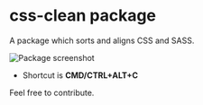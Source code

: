 # css-clean package

A package which sorts and aligns CSS and SASS.

![Package screenshot](https://raw.githubusercontent.com/SeanJM/css-clean/master/screenshot-01.png)

- Shortcut is **CMD/CTRL+ALT+C**

Feel free to contribute.
